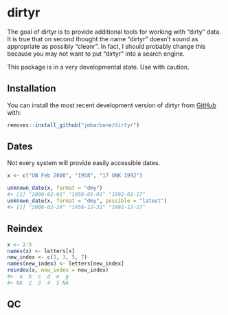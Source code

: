 
<!-- README.md is generated from README.Rmd. Please edit that file -->

# dirtyr

<!-- badges: start -->

<!-- badges: end -->

The goal of dirtyr is to provide additional tools for working with
“dirty” data. It is true that on second thought the name “dirtyr”
doesn’t sound as appropriate as possibly “cleanr”. In fact, I should
probably change this because you may not want to put “dirtyr” into a
search engine.

This package is in a very developmental state. Use with caution.

## Installation

You can install the most recent development version of dirtyr from
[GitHub](https://github.com/jmbarbone/dirtyr) with:

``` r
removes::install_github("jmbarbone/dirtyr")
```

## Dates

Not every system will provide easily accessible dates.

``` r
x <- c("UN Feb 2000", "1958", "17 UNK 1992")

unknown_date(x, format = "dmy")
#> [1] "2000-02-01" "1958-01-01" "1992-01-17"
unknown_date(x, format = "dmy", possible = "latest")
#> [1] "2000-02-29" "1958-12-31" "1992-12-17"
```

## Reindex

``` r
x <- 2:5
names(x) <- letters[x]
new_index <- c(1, 3, 5, 7)
names(new_index) <- letters[new_index]
reindex(x, new_index = new_index)
#>  a  b  c  d  e  g 
#> NA  2  3  4  5 NA
```

## QC
